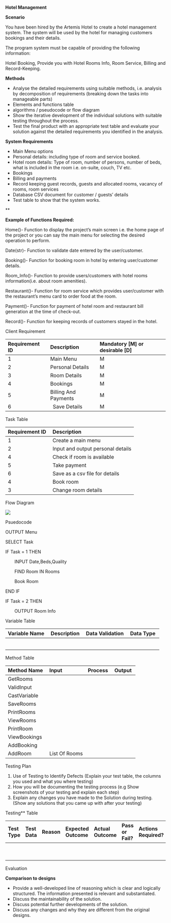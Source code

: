 **Hotel Management**

**Scenario**

You have been hired by the Artemis Hotel to create a hotel management system.  The system will be used by the hotel for managing customers bookings and their details.

The program system must be capable of providing the following information:

Hotel Booking, Provide you with Hotel Rooms Info, Room Service, Billing and Record-Keeping.

**Methods**

- Analyse the detailed requirements using suitable methods, i.e. analysis by decomposition of requirements (breaking down the tasks into manageable parts)
- Elements and functions table
- algorithms / pseudocode or flow diagram 
- Show the iterative development of the individual solutions with suitable testing throughout the process. 
- Test the final product with an appropriate test table and evaluate your solution against the detailed requirements you identified in the analysis.

**System Requirements**

- Main Menu options
- Personal details: including type of room and service booked.
- Hotel room details: Type of room, number of persons, number of beds, what is included in the room i.e. on-suite, couch, TV etc.
- Bookings
- Billing and payments
- Record keeping guest records, guests and allocated rooms, vacancy of rooms, room services
- Database CSV document for customer / guests’ details
- Test table to show that the system works.

**

**Example of Functions Required:**

Home()- Function to display the project’s main screen i.e. the home page of the project or you can say the main menu for selecting the desired operation to perform. 

Date(str)- Function to validate date entered by the user/customer. 

Booking()- Function for booking room in hotel by entering user/customer details. 

Room\_Info()- Function to provide users/customers with hotel rooms information(i.e. about room amenities). 

Restaurant()- Function for room service which provides user/customer with the restaurant’s menu card to order food at the room. 

Payment()- Function for payment of hotel room and restaurant bill generation at the time of check-out. 

Record()- Function for keeping records of customers stayed in the hotel. 



Client Requirement 

|**Requirement ID** |**Description** |**Mandatory [M] or desirable [D]** |
| :- | :- | :- |
|1|Main Menu|M|
|2|Personal Details|M|
|3|Room Details|M|
|4|Bookings|M|
|5|Billing And Payments|M|
|6|` `Save Details|M|



Task Table 

|**Requirement ID** |**Description** |
| :- | :- |
|1|Create a main menu|
|2|Input and output personal details|
|4|Check if room is available|
|5|Take payment|
|6|Save as a csv file for details|
|4|Book room|
|3|Change room details|



Flow Diagram

![](Aspose.Words.1d6ccd49-9e00-4d2c-ad15-53ab2be853d8.001.png)

Psuedocode

OUTPUT Menu

SELECT Task

IF Task = 1 THEN

`    `INPUT Date,Beds,Quality

`    `FIND Room IN Rooms

`    `Book Room

END IF

IF Task = 2 THEN

`    `OUTPUT Room Info



Variable Table 

|**Variable Name** |**Description** |**Data Validation** |**Data Type** |
| :- | :- | :- | :- |
|||||
|||||
|||||
|||||
|||||
|||||


Method Table 

|**Method Name** |**Input** |**Process** |**Output** |
| :- | :- | :- | :- |
|GetRooms||||
|ValidInput||||
|CastVariable||||
|SaveRooms||||
|PrintRooms||||
|ViewRooms||||
|PrintRoom||||
|ViewBookings||||
|AddBooking||||
|AddRoom|List Of Rooms|||




Testing Plan

1. Use of Testing to Identify Defects (Explain your test table, the columns you used and what you where testing) 
1. How you will be documenting the testing process (e.g Show screenshots of your testing and explain each step) 
1. Explain any changes you have made to the Solution during testing. (Show any solutions that you came up with after your testing)



Testing** Table

|Test Type|Test Data|Reason|Expected Outcome|Actual Outcome|Pass or Fail?|Actions Required?|
| :- | :- | :- | :- | :- | :- | :- |
||||||||
||||||||
||||||||
||||||||
||||||||
||||||||
||||||||
||||||||
||||||||



Evaluation

**Comparison to designs​**

- Provide a well-developed line of reasoning which is clear and logically structured. The information presented is relevant and substantiated.​
- Discuss the maintainability of the solution. ​
- Discuss potential further developments of the solution. ​
- Discuss any changes and why they are different from the original designs.

